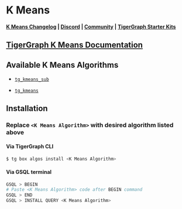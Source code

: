 
# K Means

#### [K Means Changelog](https://github.com/tigergraph/gsql-graph-algorithms/blob/master/algorithms/Community/k_means/CHANGELOG.md) | [Discord](https://discord.gg/vFbmPyvJJN) | [Community](https://community.tigergraph.com) | [TigerGraph Starter Kits](https://github.com/zrougamed/TigerGraph-Starter-Kits-Parser)

## [TigerGraph K Means Documentation](https://docs.tigergraph.com/graph-algorithm-library/https://raw.githubusercontent.com/tigergraph/gsql-graph-algorithms/master/algorithms/schema-free/kmeans.gsql)

## Available K Means Algorithms 

* [`tg_kmeans_sub`](https://github.com/tigergraph/gsql-graph-algorithms/blob/master/algorithms/Community/k_means/tg_kmeans_sub.gsql)

* [`tg_kmeans`](https://github.com/tigergraph/gsql-graph-algorithms/blob/master/algorithms/Community/k_means/tg_kmeans.gsql)

## Installation 

### Replace `<K Means Algorithm>` with desired algorithm listed above 

#### Via TigerGraph CLI

```bash
$ tg box algos install <K Means Algorithm>
```

#### Via GSQL terminal

```bash
GSQL > BEGIN
# Paste <K Means Algorithm> code after BEGIN command
GSQL > END 
GSQL > INSTALL QUERY <K Means Algorithm>
```